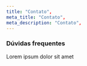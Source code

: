 ```yaml
---
title: "Contato",
meta_title: "Contato",
meta_description: "Contato",
---
```

### Dúvidas frequentes

Lorem ipsum dolor sit amet
